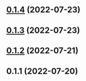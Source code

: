 ## [0.1.4](https://github.com/IngNoob/gitsearch/compare/v0.1.3...v0.1.4) (2022-07-23)



## [0.1.3](https://github.com/IngNoob/gitsearch/compare/v0.1.2...v0.1.3) (2022-07-23)



## [0.1.2](https://github.com/IngNoob/gitsearch/compare/v0.1.1...v0.1.2) (2022-07-21)



## 0.1.1 (2022-07-20)



